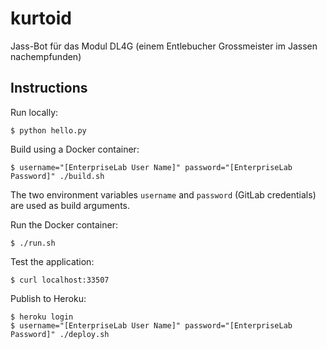 # kurtoid

Jass-Bot für das Modul DL4G (einem Entlebucher Grossmeister im Jassen nachempfunden)

## Instructions

Run locally:

    $ python hello.py

Build using a Docker container:

    $ username="[EnterpriseLab User Name]" password="[EnterpriseLab Password]" ./build.sh

The two environment variables `username` and `password` (GitLab credentials) are used as build arguments.

Run the Docker container:

    $ ./run.sh

Test the application:

    $ curl localhost:33507

Publish to Heroku:

    $ heroku login
    $ username="[EnterpriseLab User Name]" password="[EnterpriseLab Password]" ./deploy.sh
